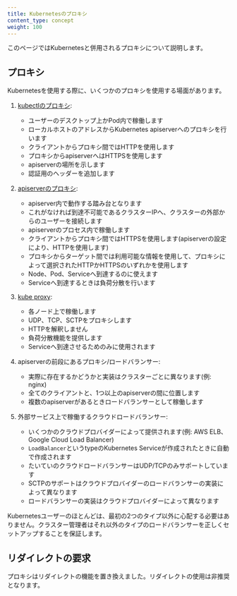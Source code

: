 ```yaml
---
title: Kubernetesのプロキシ
content_type: concept
weight: 100
---
```


<!-- overview -->
このページではKubernetesと併用されるプロキシについて説明します。


<!-- body -->

## プロキシ

Kubernetesを使用する際に、いくつかのプロキシを使用する場面があります。

1. [kubectlのプロキシ](/docs/tasks/access-application-cluster/access-cluster/#directly-accessing-the-rest-api):

    - ユーザーのデスクトップ上かPod内で稼働します
    - ローカルホストのアドレスからKubernetes apiserverへのプロキシを行います
    - クライアントからプロキシ間ではHTTPを使用します
    - プロキシからapiserverへはHTTPSを使用します
    - apiserverの場所を示します
    - 認証用のヘッダーを追加します

1. [apiserverのプロキシ](/docs/tasks/access-application-cluster/access-cluster/#discovering-builtin-services):

    - apiserver内で動作する踏み台となります
    - これがなければ到達不可能であるクラスターIPへ、クラスターの外部からのユーザーを接続します
    - apiserverのプロセス内で稼働します
    - クライアントからプロキシ間ではHTTPSを使用します(apiserverの設定により、HTTPを使用します)
    - プロキシからターゲット間では利用可能な情報を使用して、プロキシによって選択されたHTTPかHTTPSのいずれかを使用します
    - Node、Pod、Serviceへ到達するのに使えます
    - Serviceへ到達するときは負荷分散を行います

1.  [kube proxy](/ja/docs/concepts/services-networking/service/#ips-and-vips):

    - 各ノード上で稼働します
    - UDP、TCP、SCTPをプロキシします
    - HTTPを解釈しません
    - 負荷分散機能を提供します
    - Serviceへ到達させるためのみに使用されます

1.  apiserverの前段にあるプロキシ/ロードバランサー:

    - 実際に存在するかどうかと実装はクラスターごとに異なります(例: nginx)
    - 全てのクライアントと、1つ以上のapiserverの間に位置します
    - 複数のapiserverがあるときロードバランサーとして稼働します

1.  外部サービス上で稼働するクラウドロードバランサー:

    - いくつかのクラウドプロバイダーによって提供されます(例: AWS ELB、Google Cloud Load Balancer)
    - `LoadBalancer`というtypeのKubernetes Serviceが作成されたときに自動で作成されます
    - たいていのクラウドロードバランサーはUDP/TCPのみサポートしています
    - SCTPのサポートはクラウドプロバイダーのロードバランサーの実装によって異なります
    - ロードバランサーの実装はクラウドプロバイダーによって異なります

Kubernetesユーザーのほとんどは、最初の2つのタイプ以外に心配する必要はありません。クラスター管理者はそれ以外のタイプのロードバランサーを正しくセットアップすることを保証します。

## リダイレクトの要求

プロキシはリダイレクトの機能を置き換えました。リダイレクトの使用は非推奨となります。




